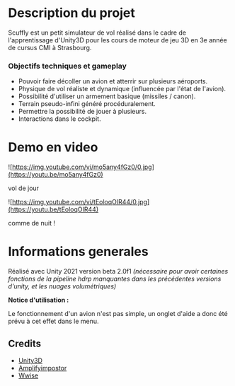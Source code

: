 

# Description du projet

Scuffly est un petit simulateur de vol réalisé dans le cadre de l'apprentissage d'Unity3D pour les cours de moteur de jeu 3D en 3e année de cursus CMI à Strasbourg.

### Objectifs techniques et gameplay
- Pouvoir faire décoller un avion et atterrir sur plusieurs aéroports.
- Physique de vol réaliste et dynamique (influencée par l'état de l'avion).
- Possibilité d'utiliser un armement basique (missiles / canon).
- Terrain pseudo-infini généré procéduralement.
- Permettre la possibilité de jouer à plusieurs.
- Interactions dans le cockpit.

# Demo en video

![https://img.youtube.com/vi/mo5any4fGz0/0.jpg](https://youtu.be/mo5any4fGz0)

vol de jour

![https://img.youtube.com/vi/tEoloqOIR44/0.jpg](https://youtu.be/tEoloqOIR44)

comme de nuit !

# Informations generales

Réalisé avec Unity 2021 version beta 2.0f1 *(nécessaire pour avoir certaines fonctions de la pipeline hdrp manquantes dans les précédentes versions d'unity, et les nuages volumétriques)*

**Notice d'utilisation :**

Le fonctionnement d'un avion n'est pas simple, un onglet d'aide a donc été prévu à cet effet dans le menu.

## Credits

- [Unity3D](https://unity3d.com/)
- [Amplifyimpostor](http://amplify.pt/unity/amplify-impostors/)
- [Wwise](https://www.audiokinetic.com/fr/products/wwise/)
